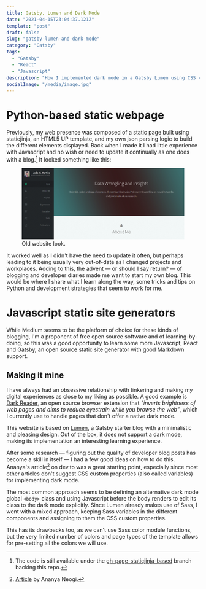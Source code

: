 ```yaml
---
title: Gatsby, Lumen and Dark Mode
date: "2021-04-15T23:04:37.121Z"
template: "post"
draft: false
slug: "gatsby-lumen-and-dark-mode"
category: "Gatsby"
tags:
  - "Gatsby"
  - "React"
  - "Javascript"
description: "How I implemented dark mode in a Gatsby Lumen using CSS variables"
socialImage: "/media/image.jpg"
---
```


# Python-based static webpage

Previously, my web presence was composed of a static page built using staticjinja, an HTML5 UP template, and 
my own json parsing logic to build the different elements displayed. Back when I made it I had little experience with 
Javascript and no wish or need to update it continually as one does with a blog.[^1] It looked something like this:

<figure class="float-center">
	<img src="/media/old_website.png" alt="Old website look">
	<figcaption>Old website look.</figcaption>
</figure>

It worked well as I didn't have the need to update it often, but perhaps leading to it being usually very out-of-date as
I changed projects and workplaces.
Adding to this, the advent — or should I say return? — of blogging and developer diaries made me want to start my own 
blog.
This would be where I share what I learn along the way, some tricks and tips on Python and development strategies 
that seem to work for me. 

# Javascript static site generators
While Medium seems to be the platform of choice for these kinds of blogging, I'm a proponent of free open 
source software and of learning-by-doing, so this was a good opportunity to learn some more Javascript, React and 
Gatsby, an open source static site generator with good Markdown support.

## Making it mine
I have always had an obsessive relationship with tinkering and making my digital experiences as close to my liking as
possible. A good example is [Dark Reader](https://darkreader.org/), an open source browser extension that _"inverts brightness 
of web pages and aims to reduce eyestrain while you browse the web"_, which I currently use to handle pages that don't 
offer a native dark mode.

This website is based on [Lumen](https://github.com/alxshelepenok/gatsby-starter-lumen), a Gatsby starter blog with a 
minimalistic and pleasing design. Out of the box, it does not support a dark mode, making its implementation an 
interesting learning experience.

After some research — figuring out the quality of developer blog posts has become a skill in itself — I had a few good 
ideas on how to do this. Ananya's article[^2] on dev.to was a great starting point, especially since most other articles
don't suggest CSS custom properties (also called variables) for implementing dark mode. 

The most common approach seems to be defining an alternative dark mode global `<body>` class and using Javascript 
before the body renders to edit its class to the dark mode explicitly. Since Lumen already makes use of Sass, I went 
with a mixed approach, keeping Sass variables in the different components and assigning to them the CSS custom 
properties. 

This has its drawbacks too, as we can't use Sass color module functions, but the very limited number of colors and page
types of the template allows for pre-setting all the colors we will use.




[^1]:
    The code is still available under the [gh-page-staticjinja-based](https://github.com/joaommartins/joaommartins.github.io/tree/gh-page-staticjinja-based) branch backing this repo.

[^2]:
    [Article](https://dev.to/ananyaneogi/create-a-dark-light-mode-switch-with-css-variables-34l8) by Ananya Neogi.